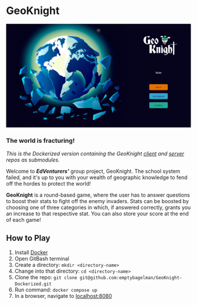 # GeoKnight

![Game Preview](preview.png)

### The world is fracturing!

*This is the Dockerized version containing the GeoKnight [client](https://github.com/lanxeyu/GeoKnight-Client) and [server](https://github.com/lanxeyu/GeoKnight-Server) repos as submodules.*

Welcome to **_EdVenturers'_** group project, GeoKnight. 
The school system failed, and it's up to you with your wealth of geographic knowledge to fend off the hordes to protect the world!

**GeoKnight** is a round-based game, where the user has to answer questions to boost their stats to fight off the enemy invaders. Stats can be boosted by choosing one of three categories in which, if answered correctly, grants you an increase to that respective stat.
You can also store your score at the end of each game!

## How to Play

1. Install [Docker](https://www.docker.com/)
2. Open GitBash terminal
3. Create a directory: ```mkdir <directory-name>```
4. Change into that directory: ```cd <directory-name>```
5. Clone the repo: ```git clone git@github.com:emptybagelman/GeoKnight-Dockerized.git```
6. Run command: ```docker compose up```    
7. In a browser, navigate to [localhost:8080](http://localhost:8080/)